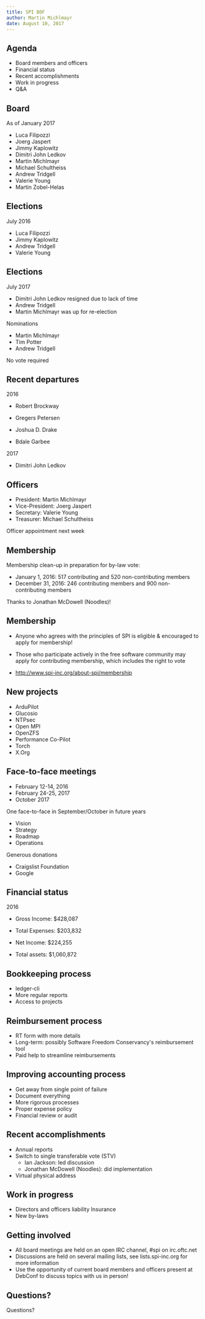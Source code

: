 ```yaml
---
title: SPI BOF
author: Martin Michlmayr
date: August 10, 2017
---
```


## Agenda

* Board members and officers
* Financial status
* Recent accomplishments
* Work in progress
* Q&A

## Board

As of January 2017

* Luca Filipozzi
* Joerg Jaspert
* Jimmy Kaplowitz
* Dimitri John Ledkov
* Martin Michlmayr
* Michael Schultheiss
* Andrew Tridgell
* Valerie Young
* Martin Zobel-Helas

## Elections

July 2016

* Luca Filipozzi
* Jimmy Kaplowitz
* Andrew Tridgell
* Valerie Young

## Elections

July 2017

* Dimitri John Ledkov resigned due to lack of time
* Andrew Tridgell
* Martin Michlmayr was up for re-election

Nominations

* Martin Michlmayr
* Tim Potter
* Andrew Tridgell

No vote required

## Recent departures

2016

* Robert Brockway
* Gregers Petersen

* Joshua D. Drake
* Bdale Garbee

2017

* Dimitri John Ledkov

## Officers

* President: Martin Michlmayr
* Vice-President: Joerg Jaspert
* Secretary: Valerie Young
* Treasurer: Michael Schultheiss

Officer appointment next week

## Membership

Membership clean-up in preparation for by-law vote:

* January 1, 2016: 517 contributing and 520 non-contributing members
* December 31, 2016:  246 contributing members and 900 non-contributing members

Thanks to Jonathan McDowell (Noodles)!

## Membership

* Anyone who agrees with the principles of SPI is eligible & encouraged to apply for membership!

* Those who participate actively in the free software community may apply for contributing membership, which includes the right to vote

* http://www.spi-inc.org/about-spi/membership

## New projects

* ArduPilot
* Glucosio
* NTPsec
* Open MPI
* OpenZFS
* Performance Co-Pilot
* Torch
* X.Org

## Face-to-face meetings

* February 12-14, 2016
* February 24-25, 2017
* October 2017

One face-to-face in September/October in future years

* Vision
* Strategy
* Roadmap
* Operations

Generous donations

* Craigslist Foundation
* Google

## Financial status

2016

* Gross Income: $428,087
* Total Expenses: $203,832
* Net Income: $224,255

* Total assets: $1,060,872

## Bookkeeping process

* ledger-cli
* More regular reports
* Access to projects

## Reimbursement process

* RT form with more details
* Long-term: possibly Software Freedom Conservancy's reimbursement tool
* Paid help to streamline reimbursements

## Improving accounting process

* Get away from single point of failure
* Document everything
* More rigorous processes
* Proper expense policy
* Financial review or audit

## Recent accomplishments

* Annual reports
* Switch to single transferable vote (STV)
	* Ian Jackson: led discussion
	* Jonathan McDowell (Noodles): did implementation
* Virtual physical address

## Work in progress

* Directors and officers liability Insurance
* New by-laws

## Getting involved

* All board meetings are held on an open IRC channel, #spi on irc.oftc.net
* Discussions are held on several mailing lists, see lists.spi-inc.org for more information
* Use the opportunity of current board members and officers present at DebConf to discuss topics with us in person!

## Questions?

Questions?

